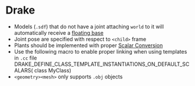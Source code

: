 # Drake

- Models (`.sdf`) that do not have a joint attaching `world` to it will automatically receive a [floating base](https://stackoverflow.com/questions/55711025/how-to-make-sense-of-the-continuous-state-vector/55713199?noredirect=1#comment98127900_55713199)
- Joint pose are specified with respect to `<child>` frame
- Plants should be implemented with proper [Scalar Conversion](https://drake.mit.edu/doxygen_cxx/group__system__scalar__conversion.html)
- Use the following macro to enable proper linking when using templates in `.cc` file
      DRAKE_DEFINE_CLASS_TEMPLATE_INSTANTIATIONS_ON_DEFAULT_SCALARS(
      class MyClass)
- `<geometry><mesh>` only supports `.obj` objects
